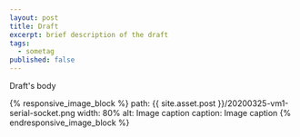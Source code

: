 ```yaml
---
layout: post
title: Draft
excerpt: brief description of the draft
tags: 
  - sometag
published: false
---
```


Draft's body

{% responsive_image_block %}
  path: {{ site.asset.post }}/20200325-vm1-serial-socket.png
  width: 80%
  alt: Image caption
  caption: Image caption
{% endresponsive_image_block %}
